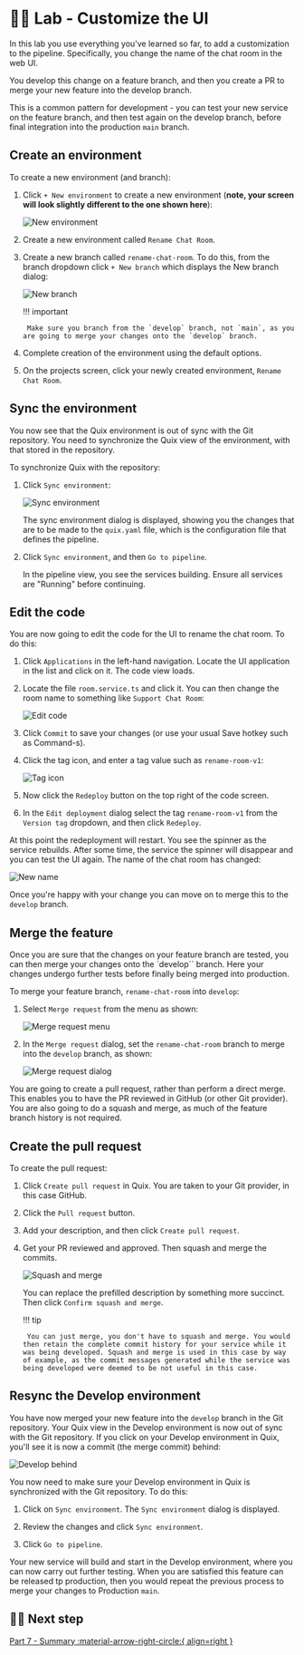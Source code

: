 # 👩‍🔬 Lab - Customize the UI

In this lab you use everything you've learned so far, to add a customization to the pipeline. Specifically, you change the name of the chat room in the web UI.

You develop this change on a feature branch, and then you create a PR to merge your new feature into the develop branch. 

This is a common pattern for development - you can test your new service on the feature branch, and then test again on the develop branch, before final integration into the production `main` branch.

## Create an environment

To create a new environment (and branch):

1. Click `+ New environment` to create a new environment (**note, your screen will look slightly different to the one shown here**):

    ![New environment](./images/new-environment.png)

2. Create a new environment called `Rename Chat Room`.

3. Create a new branch called `rename-chat-room`. To do this, from the branch dropdown click `+ New branch` which displays the New branch dialog:

    ![New branch](./images/new-branch.png)

    !!! important

        Make sure you branch from the `develop` branch, not `main`, as you are going to merge your changes onto the `develop` branch.

4. Complete creation of the environment using the default options.

5. On the projects screen, click your newly created environment, `Rename Chat Room`.

## Sync the environment

You now see that the Quix environment is out of sync with the Git repository. You need to synchronize the Quix view of the environment, with that stored in the repository. 

To synchronize Quix with the repository:

1. Click `Sync environment`:

    ![Sync environment](./images/sync-environment.png)

    The sync environment dialog is displayed, showing you the changes that are to be made to the `quix.yaml` file, which is the configuration file that defines the pipeline.

2. Click `Sync environment`, and then `Go to pipeline`. 

    In the pipeline view, you see the services building. Ensure all services are "Running" before continuing.

## Edit the code

You are now going to edit the code for the UI to rename the chat room. To do this:

1. Click `Applications` in the left-hand navigation. Locate the UI application in the list and click on it. The code view loads.

2. Locate the file `room.service.ts` and click it. You can then change the room name to something like `Support Chat Room`:

    ![Edit code](./images/edit-code.png)

3. Click `Commit` to save your changes (or use your usual Save hotkey such as Command-s).

4. Click the tag icon, and enter a tag value such as `rename-room-v1`:

    ![Tag icon](./images/tag.png)

5. Now click the `Redeploy` button on the top right of the code screen.

6. In the `Edit deployment` dialog select the tag `rename-room-v1` from the `Version tag` dropdown, and then click `Redeploy`.

At this point the redeployment will restart. You see the spinner as the service rebuilds. After some time, the service the spinner will disappear and you can test the UI again. The name of the chat room has changed:

![New name](./images/new-name.png)

Once you're happy with your change you can move on to merge this to the `develop` branch.

## Merge the feature

Once you are sure that the changes on your feature branch are tested, you can then merge your changes onto the `develop`` branch. Here your changes undergo further tests before finally being merged into production. 

To merge your feature branch, `rename-chat-room` into `develop`:

1. Select `Merge request` from the menu as shown:

    ![Merge request menu](./images/merge-request-menu.png)

2. In the `Merge request` dialog, set the `rename-chat-room` branch to merge into the `develop` branch, as shown:

    ![Merge request dialog](./images/merge-request-dialog.png)

You are going to create a pull request, rather than perform a direct merge. This enables you to have the PR reviewed in GitHub (or other Git provider). You are also going to do a squash and merge, as much of the feature branch history is not required.

## Create the pull request

To create the pull request:

1. Click `Create pull request` in Quix. You are taken to your Git provider, in this case GitHub.

2. Click the `Pull request` button.

3. Add your description, and then click `Create pull request`.

4. Get your PR reviewed and approved. Then squash and merge the commits.

    ![Squash and merge](./images/squash-and-merge.png)

    You can replace the prefilled description by something more succinct. Then click `Confirm squash and merge`.

    !!! tip

        You can just merge, you don't have to squash and merge. You would then retain the complete commit history for your service while it was being developed. Squash and merge is used in this case by way of example, as the commit messages generated while the service was being developed were deemed to be not useful in this case.

## Resync the Develop environment

You have now merged your new feature into the `develop` branch in the Git repository. Your Quix view in the Develop environment is now out of sync with the Git repository. If you click on your Develop environment in Quix, you'll see it is now a commit (the merge commit) behind:

![Develop behind](./images/develop-behind.png)

You now need to make sure your Develop environment in Quix is synchronized with the Git repository. To do this:

1. Click on `Sync environment`. The `Sync environment` dialog is displayed.

2. Review the changes and click `Sync environment`.

3. Click `Go to pipeline`.

Your new service will build and start in the Develop environment, where you can now carry out further testing. When you are satisfied this feature can be released tp production, then you would repeat the previous process to merge your changes to Production `main`.

## 🏃‍♀️ Next step

[Part 7 - Summary :material-arrow-right-circle:{ align=right }](summary.md)
